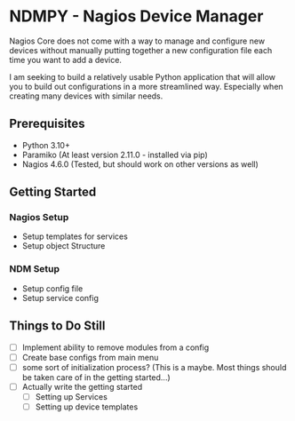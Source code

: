# NDMPY - Nagios Device Manager
Nagios Core does not come with a way to manage and configure new devices without manually putting together a new configuration file each time you want to add a device.

I am seeking to build a relatively usable Python application that will allow you to build out configurations in a more streamlined way. Especially when creating many devices with similar needs.

## Prerequisites
- Python 3.10+
- Paramiko (At least version 2.11.0 - installed via pip)
- Nagios 4.6.0 (Tested, but should work on other versions as well)

## Getting Started

### Nagios Setup
- Setup templates for services
- Setup object Structure

### NDM Setup
- Setup config file
- Setup service config


## Things to Do Still
- [ ] Implement ability to remove modules from a config
- [ ] Create base configs from main menu
- [ ] some sort of initialization process? (This is a maybe. Most things should be taken care of in the getting started...)
- [ ] Actually write the getting started
    - [ ] Setting up Services
    - [ ] Setting up device templates